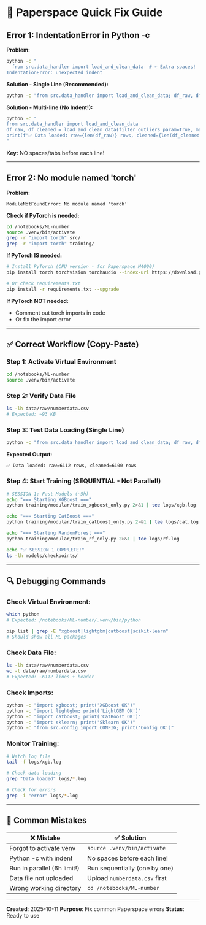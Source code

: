 # 🚨 Paperspace Quick Fix Guide

## Error 1: IndentationError in Python -c

**Problem:**
```bash
python -c "
  from src.data_handler import load_and_clean_data  # ← Extra spaces!
IndentationError: unexpected indent
```

**Solution - Single Line (Recommended):**
```bash
python -c "from src.data_handler import load_and_clean_data; df_raw, df_cleaned = load_and_clean_data(filter_outliers_param=True, max_price=100000); print(f'✅ Data loaded: raw={len(df_raw)} rows, cleaned={len(df_cleaned)} rows')"
```

**Solution - Multi-line (No Indent!):**
```bash
python -c "
from src.data_handler import load_and_clean_data
df_raw, df_cleaned = load_and_clean_data(filter_outliers_param=True, max_price=100000)
print(f'✅ Data loaded: raw={len(df_raw)} rows, cleaned={len(df_cleaned)} rows')
"
```

**Key:** NO spaces/tabs before each line!

---

## Error 2: No module named 'torch'

**Problem:**
```
ModuleNotFoundError: No module named 'torch'
```

**Check if PyTorch is needed:**
```bash
cd /notebooks/ML-number
source .venv/bin/activate
grep -r "import torch" src/
grep -r "import torch" training/
```

**If PyTorch IS needed:**
```bash
# Install PyTorch (CPU version - for Paperspace M4000)
pip install torch torchvision torchaudio --index-url https://download.pytorch.org/whl/cpu

# Or check requirements.txt
pip install -r requirements.txt --upgrade
```

**If PyTorch NOT needed:**
- Comment out torch imports in code
- Or fix the import error

---

## ✅ Correct Workflow (Copy-Paste)

### **Step 1: Activate Virtual Environment**
```bash
cd /notebooks/ML-number
source .venv/bin/activate
```

### **Step 2: Verify Data File**
```bash
ls -lh data/raw/numberdata.csv
# Expected: ~93 KB
```

### **Step 3: Test Data Loading (Single Line)**
```bash
python -c "from src.data_handler import load_and_clean_data; df_raw, df_cleaned = load_and_clean_data(filter_outliers_param=True, max_price=100000); print(f'✅ Data loaded: raw={len(df_raw)} rows, cleaned={len(df_cleaned)} rows')"
```

**Expected Output:**
```
✅ Data loaded: raw=6112 rows, cleaned=6100 rows
```

### **Step 4: Start Training (SEQUENTIAL - Not Parallel!)**
```bash
# SESSION 1: Fast Models (~5h)
echo "=== Starting XGBoost ==="
python training/modular/train_xgboost_only.py 2>&1 | tee logs/xgb.log

echo "=== Starting CatBoost ==="
python training/modular/train_catboost_only.py 2>&1 | tee logs/cat.log

echo "=== Starting RandomForest ==="
python training/modular/train_rf_only.py 2>&1 | tee logs/rf.log

echo "✅ SESSION 1 COMPLETE!"
ls -lh models/checkpoints/
```

---

## 🔍 Debugging Commands

### **Check Virtual Environment:**
```bash
which python
# Expected: /notebooks/ML-number/.venv/bin/python

pip list | grep -E "xgboost|lightgbm|catboost|scikit-learn"
# Should show all ML packages
```

### **Check Data File:**
```bash
ls -lh data/raw/numberdata.csv
wc -l data/raw/numberdata.csv
# Expected: ~6112 lines + header
```

### **Check Imports:**
```bash
python -c "import xgboost; print('XGBoost OK')"
python -c "import lightgbm; print('LightGBM OK')"
python -c "import catboost; print('CatBoost OK')"
python -c "import sklearn; print('Sklearn OK')"
python -c "from src.config import CONFIG; print('Config OK')"
```

### **Monitor Training:**
```bash
# Watch log file
tail -f logs/xgb.log

# Check data loading
grep "Data loaded" logs/*.log

# Check for errors
grep -i "error" logs/*.log
```

---

## 🎯 Common Mistakes

| ❌ Mistake | ✅ Solution |
|-----------|------------|
| Forgot to activate venv | `source .venv/bin/activate` |
| Python -c with indent | No spaces before each line! |
| Run in parallel (6h limit!) | Run sequentially (one by one) |
| Data file not uploaded | Upload `numberdata.csv` first |
| Wrong working directory | `cd /notebooks/ML-number` |

---

**Created**: 2025-10-11
**Purpose**: Fix common Paperspace errors
**Status**: Ready to use
